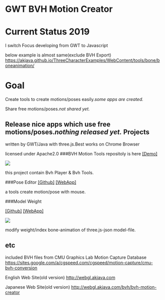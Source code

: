 GWT BVH Motion Creator
===
Current Status 2019
====
I switch Focus developing from GWT to Javascript

below example is almost same(exclude BVH Export)
https://akjava.github.io/ThreeCharacterExamples/WebContent/tools/bone/boneanimation/

Goal
====
Create tools to create motions/poses easily.*some apps are created.*

Share free motions/poses.*not shared yet.*

Release nice apps which use free motions/poses.*nothing released yet.*
Projects
--------
written by GWT/Java with three.js.Best works on Chrome Browser

licensed under Apache2.0
###BVH Motion Tools
repositoly is here [[Demo]](http://game.akjava.com/creator/)

![](http://www.akjava.com/img4/bvhtools.jpg)

this project contain Bvh Player & Bvh Tools.

###Pose Editor
[[Github]](https://github.com/akjava/BVH-Pose-Editor) [[WebApp]](http://game.akjava.com/poseeditor/)

a tools create motion/pose with mouse.

###Model Weight

[[Github]](https://github.com/akjava/GWTModelWeight) [[WebApp]](http://game.akjava.com/weight/weight.html)

![](http://www.akjava.com/img4/modelweight.jpg)

modify weight/index bone-animation of  three.js-json model-file.

etc
----
included BVH files from CMU Graphics Lab Motion Capture Database
https://sites.google.com/a/cgspeed.com/cgspeed/motion-capture/cmu-bvh-conversion

English Web Site(old version)
http://webgl.akjava.com

Japanese Web Site(old version)
http://webgl.akjava.com/bvh/bvh-motion-creator

